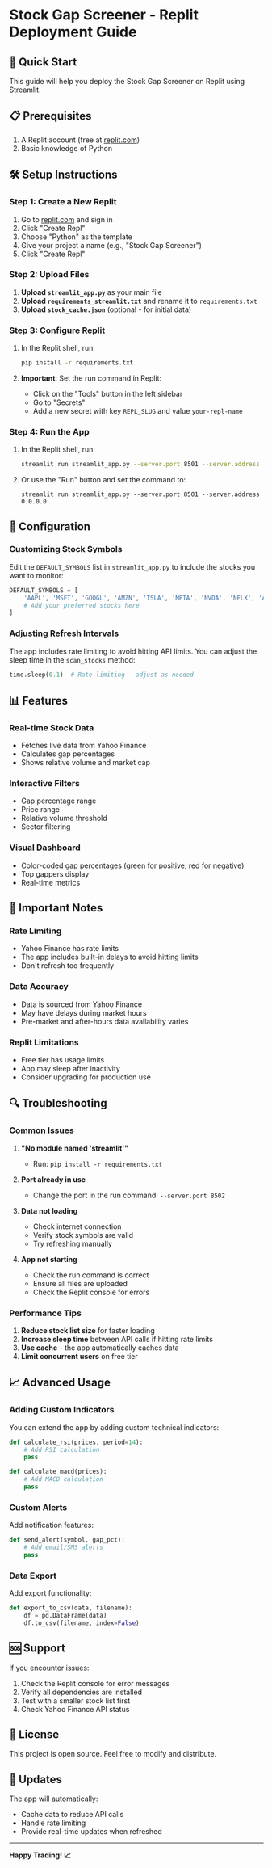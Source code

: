 # Stock Gap Screener - Replit Deployment Guide

## 🚀 Quick Start

This guide will help you deploy the Stock Gap Screener on Replit using Streamlit.

## 📋 Prerequisites

1. A Replit account (free at [replit.com](https://replit.com))
2. Basic knowledge of Python

## 🛠️ Setup Instructions

### Step 1: Create a New Replit

1. Go to [replit.com](https://replit.com) and sign in
2. Click "Create Repl"
3. Choose "Python" as the template
4. Give your project a name (e.g., "Stock Gap Screener")
5. Click "Create Repl"

### Step 2: Upload Files

1. **Upload `streamlit_app.py`** as your main file
2. **Upload `requirements_streamlit.txt`** and rename it to `requirements.txt`
3. **Upload `stock_cache.json`** (optional - for initial data)

### Step 3: Configure Replit

1. In the Replit shell, run:
   ```bash
   pip install -r requirements.txt
   ```

2. **Important**: Set the run command in Replit:
   - Click on the "Tools" button in the left sidebar
   - Go to "Secrets" 
   - Add a new secret with key `REPL_SLUG` and value `your-repl-name`

### Step 4: Run the App

1. In the Replit shell, run:
   ```bash
   streamlit run streamlit_app.py --server.port 8501 --server.address 0.0.0.0
   ```

2. Or use the "Run" button and set the command to:
   ```
   streamlit run streamlit_app.py --server.port 8501 --server.address 0.0.0.0
   ```

## 🔧 Configuration

### Customizing Stock Symbols

Edit the `DEFAULT_SYMBOLS` list in `streamlit_app.py` to include the stocks you want to monitor:

```python
DEFAULT_SYMBOLS = [
    'AAPL', 'MSFT', 'GOOGL', 'AMZN', 'TSLA', 'META', 'NVDA', 'NFLX', 'AMD', 'INTC',
    # Add your preferred stocks here
]
```

### Adjusting Refresh Intervals

The app includes rate limiting to avoid hitting API limits. You can adjust the sleep time in the `scan_stocks` method:

```python
time.sleep(0.1)  # Rate limiting - adjust as needed
```

## 📊 Features

### Real-time Stock Data
- Fetches live data from Yahoo Finance
- Calculates gap percentages
- Shows relative volume and market cap

### Interactive Filters
- Gap percentage range
- Price range
- Relative volume threshold
- Sector filtering

### Visual Dashboard
- Color-coded gap percentages (green for positive, red for negative)
- Top gappers display
- Real-time metrics

## 🚨 Important Notes

### Rate Limiting
- Yahoo Finance has rate limits
- The app includes built-in delays to avoid hitting limits
- Don't refresh too frequently

### Data Accuracy
- Data is sourced from Yahoo Finance
- May have delays during market hours
- Pre-market and after-hours data availability varies

### Replit Limitations
- Free tier has usage limits
- App may sleep after inactivity
- Consider upgrading for production use

## 🔍 Troubleshooting

### Common Issues

1. **"No module named 'streamlit'"**
   - Run: `pip install -r requirements.txt`

2. **Port already in use**
   - Change the port in the run command: `--server.port 8502`

3. **Data not loading**
   - Check internet connection
   - Verify stock symbols are valid
   - Try refreshing manually

4. **App not starting**
   - Check the run command is correct
   - Ensure all files are uploaded
   - Check the Replit console for errors

### Performance Tips

1. **Reduce stock list size** for faster loading
2. **Increase sleep time** between API calls if hitting rate limits
3. **Use cache** - the app automatically caches data
4. **Limit concurrent users** on free tier

## 📈 Advanced Usage

### Adding Custom Indicators

You can extend the app by adding custom technical indicators:

```python
def calculate_rsi(prices, period=14):
    # Add RSI calculation
    pass

def calculate_macd(prices):
    # Add MACD calculation
    pass
```

### Custom Alerts

Add notification features:

```python
def send_alert(symbol, gap_pct):
    # Add email/SMS alerts
    pass
```

### Data Export

Add export functionality:

```python
def export_to_csv(data, filename):
    df = pd.DataFrame(data)
    df.to_csv(filename, index=False)
```

## 🆘 Support

If you encounter issues:

1. Check the Replit console for error messages
2. Verify all dependencies are installed
3. Test with a smaller stock list first
4. Check Yahoo Finance API status

## 📝 License

This project is open source. Feel free to modify and distribute.

## 🔄 Updates

The app will automatically:
- Cache data to reduce API calls
- Handle rate limiting
- Provide real-time updates when refreshed

---

**Happy Trading! 📈** 